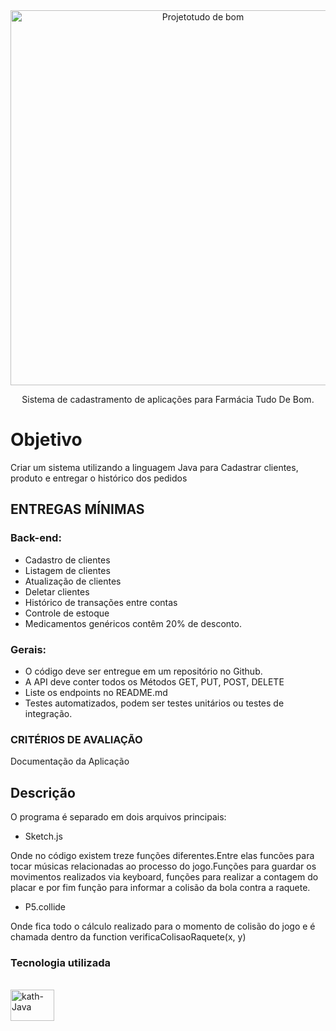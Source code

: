 <div align = "center">
  <img width="600" alt="Projetotudo de bom" src="https://user-images.githubusercontent.com/90014122/184505066-7cf779f3-2bc6-4d85-b28c-d14f88e1edd4.png">
  <br>
  <p>Sistema de cadastramento de aplicações para Farmácia Tudo De Bom.</p>
</div>


<h1>Objetivo</h1>
<p>Criar um sistema utilizando a linguagem Java para Cadastrar clientes, produto e entregar o histórico dos pedidos</p>
<h2>ENTREGAS MÍNIMAS</h2>

<h3>Back-end:</h3>
<ul>
<li>Cadastro de clientes</li>
<li>Listagem de clientes</li>
<li>Atualização de clientes</li>
<li>Deletar clientes</li>
<li>Histórico de transações entre contas</li>
<li>Controle de estoque</li>
<li>Medicamentos genéricos contêm 20% de desconto.</li>
</ul>
<h3>Gerais:</h3>
<ul>
<li>O código deve ser entregue em um repositório no Github.</li>
<li>A API deve conter todos os Métodos GET, PUT, POST, DELETE</li>
<li>Liste os endpoints no README.md</li>
<li>Testes automatizados, podem ser testes unitários ou testes de integração.</li>
 </ul>
<h3>CRITÉRIOS DE AVALIAÇÃO</h3>
 
<p>Documentação da Aplicação</p>

<h2>Descrição</h2>
<div>
<p> O programa é separado em dois arquivos principais:</p>
    <ul><li>Sketch.js</li></ul>
        <p>Onde no código existem treze funções diferentes.Entre elas funcões para tocar músicas relacionadas ao processo do jogo.Funções para guardar os movimentos realizados via keyboard, funções para realizar a contagem do placar e por fim função para informar a colisão da bola contra a raquete. </p> 
    <ul><li>P5.collide</li></ul>
  <p>Onde fica todo o cálculo realizado para o momento de colisão do jogo e é chamada dentro da function verificaColisaoRaquete(x, y)</p>
 
</div>
<h3>Tecnologia utilizada</h3>
<div style="display: inline_block"><br>
  <img align="center" alt="kath-Java" height="50" width="70" src="https://cdn.jsdelivr.net/gh/devicons/devicon/icons/java/java-original-wordmark.svg">
 </div>
